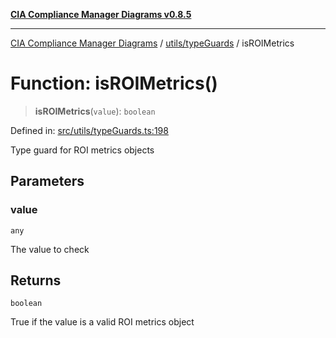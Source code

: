 [**CIA Compliance Manager Diagrams v0.8.5**](../../../README.md)

***

[CIA Compliance Manager Diagrams](../../../modules.md) / [utils/typeGuards](../README.md) / isROIMetrics

# Function: isROIMetrics()

> **isROIMetrics**(`value`): `boolean`

Defined in: [src/utils/typeGuards.ts:198](https://github.com/Hack23/cia-compliance-manager/blob/eca22610f41e5f6b6c0cece88769b1ffbe9db4bd/src/utils/typeGuards.ts#L198)

Type guard for ROI metrics objects

## Parameters

### value

`any`

The value to check

## Returns

`boolean`

True if the value is a valid ROI metrics object
